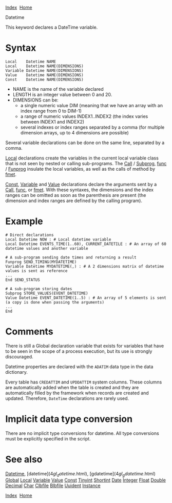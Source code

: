 [Index](index.html)  [Home](getting-started_home.html)

Datetime

This keyword declares a DateTime variable.

# Syntax

```
Local    Datetime NAME
Local    Datetime NAME(DIMENSIONS)
Variable Datetime NAME(DIMENSIONS)
Value    Datetime NAME(DIMENSIONS)
Const    Datetime NAME(DIMENSIONS)
```

* NAME is the name of the variable declared
* LENGTH is an integer value between 0 and 20.
* DIMENSIONS can be:
  + a single numeric value DIM (meaning that we have an array with an index range from 0 to DIM-1)
  + a range of numeric values INDEX1..INDEX2 (the index varies between INDEX1 and INDEX2)
  + several indexes or index ranges separated by a comma (for multiple dimension arrays, up to 4 dimensions are possible)

Several variable declarations can be done on the same line, separated by a comma.

[Local](4gl_local.html) declarations create the variables in the current local variable class that is not seen by nested or calling sub-programs. The [Call](4gl_call.html) / [Subprog](4gl_subprog.html), [func](4gl_func.html) / [Funprog](4gl_funprog.html) insulate the local variables, as well as the calls of method by [fmet](4gl_fmet.html).

[Const](4gl_const.html), [Variable](4gl_variable.html) and [Value](4gl_value.html) declarations declare the arguments sent by a [Call](4gl_call.html), [func](4gl_func.html), or [fmet](4gl_fmet.html). With these syntaxes, the dimensions and the index ranges can be omitted as soon as the parenthesis are present (the dimension and index ranges are defined by the calling program).

# Example

```
# Direct declarations
Local Datetime NOW : # Local datetime variable
Local Datetime EVENTS_TIME(1..60), CURRENT_DATETILE : # An array of 60 datetime values and another variable

# A sub-program sending date times and returning a result
Funprog SEND_TIMING(MYDATETIME)
Variable Datetime MYDATETIME(,) : # A 2 dimensions matrix of datetime values is sent as reference
...
End SEND_STATUS

# A sub-program storing dates
Subprog STORE_VALUES(EVENT_DATETIME)
Value Datetime EVENT_DATETIME(1..5) : # An array of 5 elements is sent (a copy is done when passing the arguments)
...
End
```

# Comments

There is still a Global declaration variable that exists for variables that have to be seen in the scope of a process execution, but its use is strongly discouraged.

Datetime properties are declared with the `ADATIM` data type in the data dictionary.

Every table has `CREDATTIM` and `UPDDATTIM` system columns. These columns are automatically added when the table is created and they are automatically filled by the framework when records are created and updated. Therefore, `DateTime` declarations are rarely used.

# Implicit data type conversion

There are no implicit type conversions for datetime. All type conversions must be explicitly specified in the script.

# See also

[Datetime](4gl_glossary-datetime.html), [datetime$](4gl_datetime$.html), [gdatetime$](4gl_gdatetime$.html) [Global](4gl_global.html) [Local](4gl_local.html) [Variable](4gl_variable.html) [Value](4gl_value.html) [Const](4gl_const.html) [Tinyint](4gl_tinyint.html) [Shortint](4gl_shortint.html) [Date](4gl_date.html) [Integer](4gl_integer.html) [Float](4gl_float.html) [Double](4gl_double.html) [Decimal](4gl_decimal.html) [Char](4gl_char.html) [Clbfile](4gl_clbfile.html) [Blbfile](4gl_blbfile.html) [Uuident](4gl_uuident.html) [Instance](4gl_instance.html)

  

[Index](index.html)  [Home](getting-started_home.html)